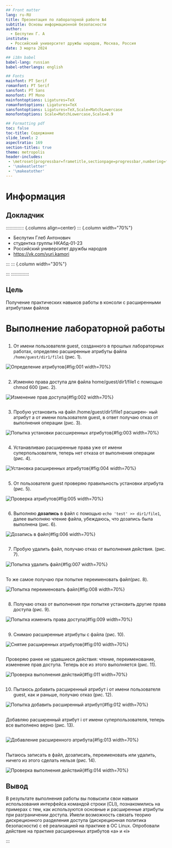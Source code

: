 ```yaml
---
## Front matter
lang: ru-RU
title: Презентация по лабораторной работе №4
subtitle: Основы информационной безопасности
author:
  - Беспутин Г. А
institute:
  - Российский университет дружбы народов, Москва, Россия
date: 3 марта 2024

## i18n babel
babel-lang: russian
babel-otherlangs: english

## Fonts
mainfont: PT Serif
romanfont: PT Serif
sansfont: PT Sans
monofont: PT Mono
mainfontoptions: Ligatures=TeX
romanfontoptions: Ligatures=TeX
sansfontoptions: Ligatures=TeX,Scale=MatchLowercase
monofontoptions: Scale=MatchLowercase,Scale=0.9

## Formatting pdf
toc: false
toc-title: Содержание
slide_level: 2
aspectratio: 169
section-titles: true
theme: metropolis
header-includes:
 - \metroset{progressbar=frametitle,sectionpage=progressbar,numbering=fraction}
 - '\makeatletter'
 - '\makeatother'
---
```


# Информация

## Докладчик

:::::::::::::: {.columns align=center}
::: {.column width="70%"}

  * Беспутин Глеб Антонович
  * студентка группы НКАбд-01-23
  * Российский университет дружбы народов
  * <https://vk.com/yuri.kamori>

:::
::: {.column width="30%"}

:::
::::::::::::::

## Цель

Получение практических навыков работы в консоли с расширенными
атрибутами файлов

# Выполнение лабораторной работы

##
1. От имени пользователя guest, созданного в прошлых лабораторных работах, определяю расширенные атрибуты файлa `/home/guest/dir1/file1` (рис. 1).

![Определение атрибутов](image/001.png){#fig:001 width=70%}

##

2. Изменяю права доступа для файла home/guest/dir1/file1 с помощью chmod 600 (рис. 2).

![Изменение прав доступа](image/002.png){#fig:002 width=70%}

##

3. Пробую установить на файл /home/guest/dir1/file1 расширен-
ный атрибут a от имени пользователя guest, в ответ получаю отказ от выполнения операции (рис. 3).

![Попытка установки рассширенных атрибутов](image/003.png){#fig:003 width=70%}

##

4. Устанавливаю расширенные права уже от имени суперпользователя, теперь нет отказа от выполнения операции (рис. 4).

![Установка расширенных атрибутов](image/004.png){#fig:004 width=70%}

##

5. От пользователя guest проверяю правильность установки атрибута (рис. 5).

![Проверка атрибутов](image/005.png){#fig:005 width=70%}

##

6. Выполняю **дозапись** в файл с помощью `echo 'test' >> dir1/file1`, далее выполняю чтение файла, убеждаюсь, что дозапись была выполнена (рис. 6).

![Дозапись в файл](image/005.png){#fig:006 width=70%}

##

7. Пробую удалить файл, получаю отказ от выполнения действия.  (рис. 7).

![Попытка удалить файл](image/007.png){#fig:007 width=70%}

##

То же самое получаю при попытке переименовать файл(рис. 8).

![Попытка переименовать файл](image/008.png){#fig:008 width=70%}

##

8. Получаю отказ от выполнения при попытке установить другие права доступа (рис. 9).

![Попытка изменить права доступа](image/009.png){#fig:009 width=70%}

##

9. Снимаю расширенные атрибуты с файла (рис. 10).

![Снятие расширенных атрибутов](image/010.png){#fig:010 width=70%}

##

Проверяю ранее не удавшиеся действия: чтение, переименование, изменение прав доступа. Теперь все из этого выполняется (рис. 11).

![Проверка выполнения действий](image/011.png){#fig:011 width=70%}

##

10. Пытаюсь добавить расширенный атрибут i от имени пользователя guest, как и раньше, получаю отказ (рис. 12).

![Попытка добавить расширенный атрибут](image/012.png){#fig:012 width=70%}

##

Добавляю расширенный атрибут i от имени суперпользователя, теперь все выполнено верно (рис. 13).

##

![Добавление расширенного атрибута](image/013.png){#fig:013 width=70%}

##

Пытаюсь записать в файл, дозаписать, переименовать или удалить, ничего из этого сделать нельзя (рис. 14).

![Проверка выполнения действий](image/014.png){#fig:014 width=70%}



## Вывод

В результате выполнения работы вы повысили свои навыки использования интерфейса командой строки (CLI), познакомились на примерах с тем,
как используются основные и расширенные атрибуты при разграничении
доступа. Имели возможность связать теорию дискреционного разделения
доступа (дискреционная политика безопасности) с её реализацией на практике в ОС Linux. Опробовали действие на практике расширенных атрибутов «а» и «i»


:::

